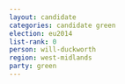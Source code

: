 ```yaml
---
layout: candidate
categories: candidate green
election: eu2014
list-rank: 0
person: will-duckworth
region: west-midlands
party: green
---
```

